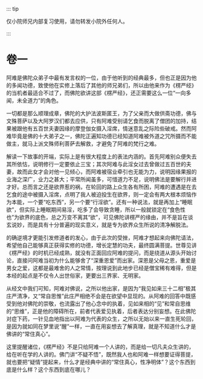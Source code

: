 ::: tip

仅小院师兄内部复习使用，请勿转发小院外任何人。

:::

# 卷一 

​         阿难是佛陀众弟子中最有发言权的一位，由于他听到的经典最多，但也正是因为他的多闻功德，致使他在实修上落后了其他的师兄弟们，所以由他来作为《楞严经》的当机者最适合不过了，而佛陀欲讲这部《楞严经》，还正需要这么一位“一向多闻，未全道力”的角色。

​         一切都是那么顺理成章，佛陀的大护法波斯匿王，为了父亲而大做供斋功德，佛与文殊菩萨以及大阿罗汉们都去应供，只有阿难受别请乞食而脱离了僧团的加持，结果被跟他有五百世夫妻因缘的摩登伽女摄入淫席，情迷意乱之际险些破戒。然而阿难毕竟是佛的十大弟子之一，佛陀正遍知功德已经知道阿难被外道之咒所摄而不能做主，就马上派文殊师利菩萨去解救，才避免了阿难的梵行之难。

​         解读一下故事的开端，实际上是有很大程度上的表法内涵的。首先阿难别众便失去其所依怙，说明修行一定要依止三宝；其次阿难与此淫女过去曾做过五百世的夫妻，故而此女才会对他一见倾心，而阿难被宿业牵引也无能为力，说明因缘果报的业海之深广，业力之甚大；平常所闻虽多，可惜道力不足，说明佛法是要解行并进才好。总而言之还是欲界惹的祸，在轮回的路上众生各有所困，阿难的遭遇是在去乞食的途中被摄入淫席，点明了我人被迫投生在欲界，则一定会有两大根本烦恼作为本能，一个要“吃东西”，另一个要“行淫欲”。还有一种说法，就是再加上“睡眠欲”，但实际上睡眠期间易淫，吃多了会导致贪睡，所以一般就锁定在“食色性也”为欲界的底色，总之万变不离其“欲”，可见佛陀讲楞严的缘由，并不是旨在谈玄说妙，而是具有十分普遍的现实意义，就是专为欲界众生所说的清净解脱法。

​         的确逆境才更能引发修道者的发心，由于此次的受挫，阿难才想起来向佛陀请法，希望他自己能够真正获得实修的功德，增长定慧的功夫，最终圆满菩提。世尊见讲《楞严经》的时机已经成熟，就没有正面回应阿难的提问，而是绕道从源头开始讨论，直接问阿难当初为什么能够舍了“深重恩爱”而出家。深恩是父母之恩，重爱是男女之爱，这都是最难舍的人之常情，按理说到此地步已经是僧宝稀有难得，但是本经的起点是不仅令人出世俗家，更要出三界家、无明家。

​         从经文中我们可知，阿难对佛说，之所以他出家，是因为“我见如来三十二相”极其庄严清净，又“常自思惟”此庄严相绝不会是在欲望中显现的。从阿难的回答中既感受到他对佛陀的崇敬，也流露出了他心念中的执着，见如来相的“见”和常自思维的“思维”，正是他的障碍所在，前者代表爱见执着，后者表达分别妄想。在此佛陀对症下药，一针见血地指出以阿难为代表的众生，之所以无始以来一直生死轮回，是因为就如同在梦里说“醒”一样，一直在用妄想去了解真理，就是不知道什么才是佛讲的“常住真心”。

​         这里提醒诸位，《楞严经》不是只给阿难一个人讲的，而是给一切凡夫众生讲的，给在听在学的人讲的。佛门讲“不疑不悟”，既然我人也和阿难一样想要证得菩提，就也要把“疑情”提起来，什么才是经典中讲的“常住真心，性净明体”？这个东西到底是什么样？这个东西到底在哪儿？